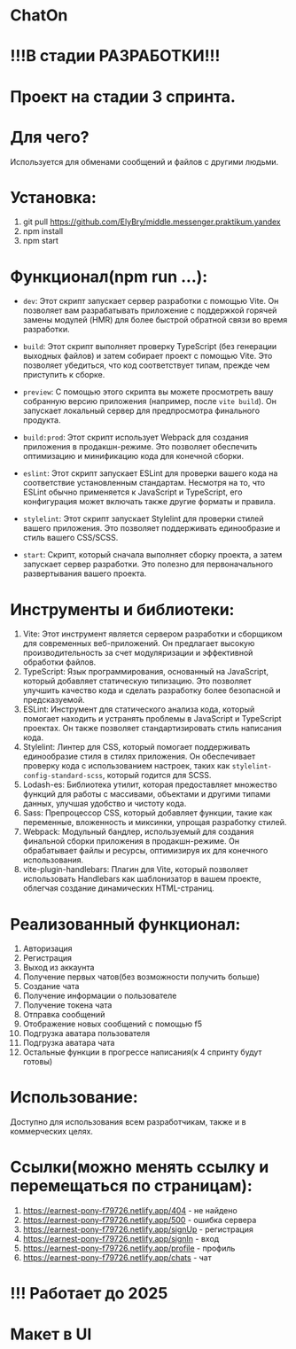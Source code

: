 # ChatOn
# !!!В стадии РАЗРАБОТКИ!!!
# Проект на стадии 3 спринта.
# Для чего?
Используется для обменами сообщений и файлов с другими людьми.
# Установка: 
1) git pull https://github.com/ElyBry/middle.messenger.praktikum.yandex
2) npm install
3) npm start
# Функционал(npm run ...):
- `dev`: Этот скрипт запускает сервер разработки с помощью Vite. Он позволяет вам разрабатывать приложение с поддержкой горячей замены модулей (HMR) для более быстрой обратной связи во время разработки.

- `build`: Этот скрипт выполняет проверку TypeScript (без генерации выходных файлов) и затем собирает проект с помощью Vite. Это позволяет убедиться, что код соответствует типам, прежде чем приступить к сборке.

- `preview`: С помощью этого скрипта вы можете просмотреть вашу собранную версию приложения (например, после `vite build`). Он запускает локальный сервер для предпросмотра финального продукта.

- `build:prod`: Этот скрипт использует Webpack для создания приложения в продакшн-режиме. Это позволяет обеспечить оптимизацию и минификацию кода для конечной сборки.

- `eslint`: Этот скрипт запускает ESLint для проверки вашего кода на соответствие установленным стандартам. Несмотря на то, что ESLint обычно применяется к JavaScript и TypeScript, его конфигурация может включать также другие форматы и правила.

- `stylelint`: Этот скрипт запускает Stylelint для проверки стилей вашего приложения. Это позволяет поддерживать единообразие и стиль вашего CSS/SCSS.

- `start`: Скрипт, который сначала выполняет сборку проекта, а затем запускает сервер разработки. Это полезно для первоначального развертывания вашего проекта.
# Инструменты и библиотеки:
1. Vite: Этот инструмент является сервером разработки и сборщиком для современных веб-приложений. Он предлагает высокую производительность за счет модуляризации и эффективной обработки файлов.
2. TypeScript: Язык программирования, основанный на JavaScript, который добавляет статическую типизацию. Это позволяет улучшить качество кода и сделать разработку более безопасной и предсказуемой.
3. ESLint: Инструмент для статического анализа кода, который помогает находить и устранять проблемы в JavaScript и TypeScript проектах. Он также позволяет стандартизировать стиль написания кода.
4. Stylelint: Линтер для CSS, который помогает поддерживать единообразие стиля в стилях приложения. Он обеспечивает проверку кода с использованием настроек, таких как `stylelint-config-standard-scss`, который годится для SCSS.
5. Lodash-es: Библиотека утилит, которая предоставляет множество функций для работы с массивами, объектами и другими типами данных, улучшая удобство и чистоту кода.
6. Sass: Препроцессор CSS, который добавляет функции, такие как переменные, вложенность и миксинки, упрощая разработку стилей.
7. Webpack: Модульный бандлер, используемый для создания финальной сборки приложения в продакшн-режиме. Он обрабатывает файлы и ресурсы, оптимизируя их для конечного использования.
8. vite-plugin-handlebars: Плагин для Vite, который позволяет использовать Handlebars как шаблонизатор в вашем проекте, облегчая создание динамических HTML-страниц.
# Реализованный функционал:
1. Авторизация
2. Регистрация
3. Выход из аккаунта
4. Получение первых чатов(без возможности получить больше)
5. Создание чата
6. Получение информации о пользователе
7. Получение токена чата
8. Отправка сообщений
9. Отображение новых сообщений с помощью f5
10. Подгрузка аватара пользователя 
11. Подгрузка аватара чата
12. Остальные функции в прогрессе написания(к 4 спринту будут готовы)
# Использование:
Доступно для использования всем разработчикам, также и в коммерческих целях.
# Ссылки(можно менять ссылку и перемещаться по страницам):
1) https://earnest-pony-f79726.netlify.app/404 - не найдено
2) https://earnest-pony-f79726.netlify.app/500 - ошибка сервера
3) https://earnest-pony-f79726.netlify.app/signUp - регистрация
4) https://earnest-pony-f79726.netlify.app/signIn - вход
5) https://earnest-pony-f79726.netlify.app/profile - профиль
6) https://earnest-pony-f79726.netlify.app/chats - чат
# !!! Работает до 2025
# Макет в UI

